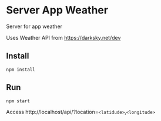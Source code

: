 # Server App Weather
Server for app weather

Uses Weather API from https://darksky.net/dev

## Install
```
npm install
```

## Run
```
npm start
```

Access http://localhost/api/?location=`<latidude>`,`<longitude>`
